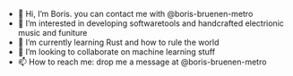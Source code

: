 - 👋 Hi, I’m Boris. you can contact me with @boris-bruenen-metro
- 👀 I’m interested in developing softwaretools and handcrafted electrionic music and funiture
- 🌱 I’m currently learning Rust and how to rule the world
- 💞️ I’m looking to collaborate on machine learning stuff
- 📫 How to reach me: drop me a message at @boris-bruenen-metro

<!---
boris-bruenen-metro/boris-bruenen-metro is a ✨ special ✨ repository because its `README.md` (this file) appears on your GitHub profile.
You can click the Preview link to take a look at your changes.
--->
